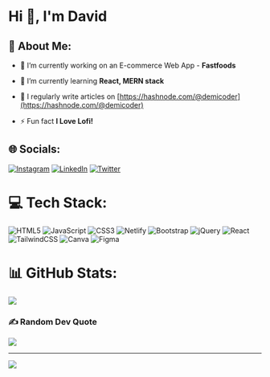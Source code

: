 
# Hi 👋, I'm David


## 💫 About Me:
- 🔭 I’m currently working on an E-commerce Web App - **Fastfoods**

- 🌱 I’m currently learning **React, MERN stack**

- 📝 I regularly write articles on [https://hashnode.com/@demicoder](https://hashnode.com/@demicoder)

- ⚡ Fun fact **I Love Lofi!**



## 🌐 Socials:
[![Instagram](https://img.shields.io/badge/Instagram-%23E4405F.svg?logo=Instagram&logoColor=white)](https://instagram.com/https://www.instagram.com/demi.coder/) [![LinkedIn](https://img.shields.io/badge/LinkedIn-%230077B5.svg?logo=linkedin&logoColor=white)](https://linkedin.com/in/www.linkedin.com/in/davidoga) [![Twitter](https://img.shields.io/badge/Twitter-%231DA1F2.svg?logo=Twitter&logoColor=white)](https://twitter.com/https://twitter.com/demiicoder) 

# 💻 Tech Stack:
![HTML5](https://img.shields.io/badge/html5-%23E34F26.svg?style=for-the-badge&logo=html5&logoColor=white) ![JavaScript](https://img.shields.io/badge/javascript-%23323330.svg?style=for-the-badge&logo=javascript&logoColor=%23F7DF1E) ![CSS3](https://img.shields.io/badge/css3-%231572B6.svg?style=for-the-badge&logo=css3&logoColor=white) ![Netlify](https://img.shields.io/badge/netlify-%23000000.svg?style=for-the-badge&logo=netlify&logoColor=#00C7B7) ![Bootstrap](https://img.shields.io/badge/bootstrap-%23563D7C.svg?style=for-the-badge&logo=bootstrap&logoColor=white) ![jQuery](https://img.shields.io/badge/jquery-%230769AD.svg?style=for-the-badge&logo=jquery&logoColor=white) ![React](https://img.shields.io/badge/react-%2320232a.svg?style=for-the-badge&logo=react&logoColor=%2361DAFB) ![TailwindCSS](https://img.shields.io/badge/tailwindcss-%2338B2AC.svg?style=for-the-badge&logo=tailwind-css&logoColor=white) ![Canva](https://img.shields.io/badge/Canva-%2300C4CC.svg?style=for-the-badge&logo=Canva&logoColor=white) 	![Figma](https://img.shields.io/badge/figma-%23F24E1E.svg?style=for-the-badge&logo=figma&logoColor=white)
# 📊 GitHub Stats:
![](https://github-readme-streak-stats.herokuapp.com/?user=OgaDavid&theme=default&hide_border=false)<br/>

### ✍️ Random Dev Quote
![](https://quotes-github-readme.vercel.app/api?type=horizontal&theme=dark)

---
[![](https://visitcount.itsvg.in/api?id=OgaDavid&icon=0&color=8)](https://visitcount.itsvg.in)
